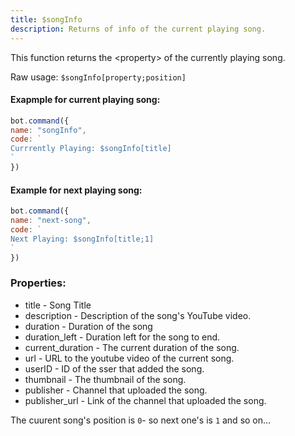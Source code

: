 ```yaml
---
title: $songInfo
description: Returns of info of the current playing song.
---
```


This function returns the &lt;property&gt; of the currently playing song.

Raw usage: `$songInfo[property;position]`

#### Exapmple for current playing song:

```javascript
bot.command({
name: "songInfo",
code: `
Currrently Playing: $songInfo[title]
`
})
```

#### Example for next playing song:

```javascript
bot.command({
name: "next-song",
code: `
Next Playing: $songInfo[title;1]
`
})
```

### Properties:

* title - Song Title
* description - Description of the song's YouTube video.
* duration - Duration of the song
* duration\_left - Duration left for the song to end.
* current\_duration - The current duration of the song.
* url - URL to the youtube video of the current song.
* userID - ID of the sser that added the song.
* thumbnail - The thumbnail of the song.
* publisher - Channel that uploaded the song.
* publisher\_url - Link of the channel that uploaded the song.


The cuurent song's position is `0`- so next one's is `1` and so on...
 

